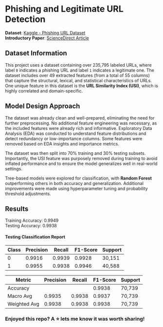 # Phishing and Legitimate URL Detection

**Dataset**: [Kaggle - Phishing URL Dataset](https://www.kaggle.com/datasets/ndarvind/phiusiil-phishing-url-dataset)  
**Introductory Paper**: [ScienceDirect Article](https://www.sciencedirect.com/science/article/abs/pii/S0167404823004558)

## Dataset Information

This project uses a dataset containing over 235,795 labeled URLs, where label `0` indicates a phishing URL and label `1` indicates a legitimate one. The dataset includes over 49 extracted features (from a total of 55 columns) that capture the structural, lexical, and statistical characteristics of URLs. One unique feature in this dataset is the **URL Similarity Index (USI)**, which is highly correlated and domain-specific.

## Model Design Approach

The dataset was already clean and well-prepared, eliminating the need for further preprocessing. No additional feature engineering was necessary, as the included features were already rich and informative. Exploratory Data Analysis (EDA) was conducted to understand feature distributions and detect redundancy or low-importance columns. Some features were removed based on EDA insights and importance metrics.

The dataset was then split into 70% training and 30% testing subsets. Importantly, the USI feature was purposely removed during training to avoid inflated performance and to ensure the model generalizes well in real-world settings.

Tree-based models were explored for classification, with **Random Forest** outperforming others in both accuracy and generalization. Additional improvements were made using hyperparameter tuning and probability threshold adjustments.

## Results
Training Accuracy: 0.9949 <br>
Testing Accuracy: 0.9938<br>

<h4>Testing Classification Report</h4>


<table>
  <thead>
    <tr>
      <th>Class</th>
      <th>Precision</th>
      <th>Recall</th>
      <th>F1-Score</th>
      <th>Support</th>
    </tr>
  </thead>
  <tbody>
    <tr>
      <td>0</td>
      <td>0.9916</td>
      <td>0.9939</td>
      <td>0.9928</td>
      <td>30,151</td>
    </tr>
    <tr>
      <td>1</td>
      <td>0.9955</td>
      <td>0.9938</td>
      <td>0.9946</td>
      <td>40,588</td>
    </tr>
  </tbody>
</table>


<table>
  <thead>
    <tr>
      <th>Metric</th>
      <th>Precision</th>
      <th>Recall</th>
      <th>F1-Score</th>
      <th>Support</th>
    </tr>
  </thead>
  <tbody>
    <tr>
      <td>Accuracy</td>
      <td></td>
      <td></td>
      <td>0.9938</td>
      <td>70,739</td>
    </tr>
    <tr>
      <td>Macro Avg</td>
      <td>0.9935</td>
      <td>0.9938</td>
      <td>0.9937</td>
      <td>70,739</td>
    </tr>
    <tr>
      <td>Weighted Avg</td>
      <td>0.9938</td>
      <td>0.9938</td>
      <td>0.9938</td>
      <td>70,739</td>
    </tr>
  </tbody>
</table>

### Enjoyed this repo? A ⭐ lets me know it was worth sharing!